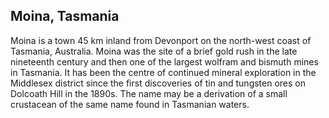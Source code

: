 ## Moina, Tasmania

Moina is a town 45 km inland from Devonport on the north-west coast of Tasmania, Australia. Moina was the site of a brief gold rush in the late nineteenth century and then one of the largest wolfram and bismuth mines in Tasmania. It has been the centre of continued mineral exploration in the Middlesex district since the first discoveries of tin and tungsten ores on Dolcoath Hill in the 1890s. The name may be a derivation of a small crustacean of the same name found in Tasmanian waters.